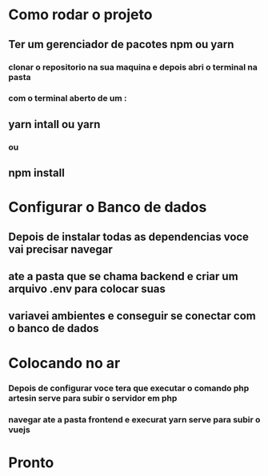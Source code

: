 # Como rodar o projeto

## Ter um gerenciador de pacotes npm ou yarn 
### clonar o repositorio na sua maquina e depois abri o terminal na pasta
### com o terminal aberto de um :
## yarn intall ou yarn
### ou
## npm install

# Configurar o Banco de dados

## Depois de instalar todas as dependencias voce vai precisar navegar
## ate a pasta que se chama backend e criar um arquivo .env para colocar suas 
## variavei ambientes e conseguir se conectar com o banco de dados

# Colocando no ar

### Depois de configurar voce tera que executar o comando php artesin serve para subir o servidor em php
### navegar ate a pasta frontend e execurat yarn serve para subir o vuejs

# Pronto 
